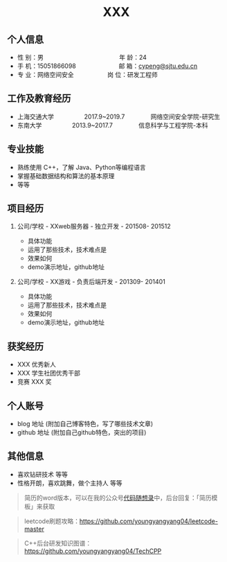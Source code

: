  <center>
     <h1>XXX</h1>
 </center>

## 个人信息 

* 性 别：男&emsp;&emsp;&emsp;&emsp;&emsp;&emsp;&emsp;&emsp;&emsp;&emsp;&emsp;&emsp;&ensp;年 龄：24  
* 手 机：15051866098 &emsp;&emsp;&emsp;&emsp;&emsp;&emsp;&ensp;  邮 箱：cypeng@sjtu.edu.cn    
* 专 业：网络空间安全 &emsp;&emsp;&emsp;&emsp;&emsp; 岗 位：研发工程师

## 工作及教育经历
   
* 上海交通大学&emsp;&emsp;&emsp;&emsp;&emsp;2017.9~2019.7&emsp;&emsp;&emsp;&emsp; 网络空间安全学院-研究生         
* 东南大学&emsp;&emsp;&emsp;&emsp;&emsp;2013.9~2017.7&emsp;&emsp;&emsp;&emsp; 信息科学与工程学院-本科  

## 专业技能

* 熟练使用 C++，了解 Java、Python等编程语言
* 掌握基础数据结构和算法的基本原理
* 等等

## 项目经历

1. 公司/学校 - XXweb服务器 - 独立开发 - 201508- 201512 
    * 具体功能 
    * 运用了那些技术，技术难点是
    * 效果如何
    * demo演示地址，github地址 

2. 公司/学校 - XX游戏 - 负责后端开发 - 201309- 201401 
    * 具体功能 
    * 运用了那些技术，技术难点是
    * 效果如何
    * demo演示地址，github地址 

## 获奖经历
* XXX 优秀新人
* XXX 学生社团优秀干部
* 竞赛 XXX 奖

## 个人账号 
* blog 地址 (附加自己博客特色，写了哪些技术文章)
* github 地址 (附加自己github特色，突出的项目)

## 其他信息 
* 喜欢钻研技术 等等
* 性格开朗，喜欢跳舞，做个主持人 等等 

> 简历的word版本，可以在我的公众号[代码随想录](https://img-blog.csdnimg.cn/20200815195519696.png)中，后台回复：「简历模板」来获取

> leetcode刷题攻略：https://github.com/youngyangyang04/leetcode-master 

> C++后台研发知识图谱：https://github.com/youngyangyang04/TechCPP
